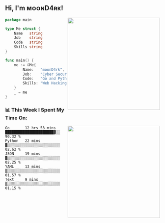 <h2> Hi, I'm ᴍᴏᴏɴD4ʀᴋ!</h2>
<img align='right' src="https://github-readme-stats.vercel.app/api?username=moond4rk&show_icons=true&theme=radical" width="300">


```go
package main

type Me struct {
	Name   string
	Job    string
	Code   string
	Skills string
}

func main() {
	me := &Me{
		Name:   "moonD4rk",
		Job:    "Cyber Security Engineer",
		Code:   "Go and Python and Others",
		Skills: "Web Hacking ^o^",
	}
	_ = me
}
```



<h3>📊 This Week I Spent My Time On:</h3>
<img align='right' src="https://spotify-github-profile.vercel.app/api/view?uid=dayjackson56081&cover_image=true&theme=novatorem" width="300">

<!--START_SECTION:waka-->
```text
Go       12 hrs 53 mins  ██████████████████████▓░░   90.32 % 
Python   22 mins         ▓░░░░░░░░░░░░░░░░░░░░░░░░   02.62 % 
JSON     19 mins         ▓░░░░░░░░░░░░░░░░░░░░░░░░   02.25 % 
YAML     13 mins         ▒░░░░░░░░░░░░░░░░░░░░░░░░   01.57 % 
Text     9 mins          ▒░░░░░░░░░░░░░░░░░░░░░░░░   01.15 % 
```
<!--END_SECTION:waka-->

